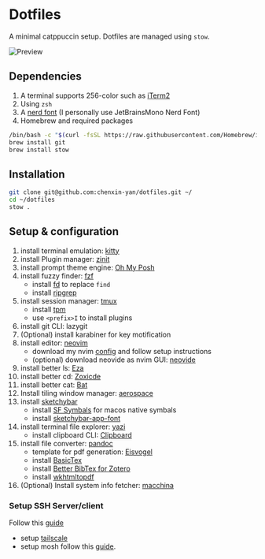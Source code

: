 # Dotfiles

A minimal catppuccin setup. Dotfiles are managed using `stow`.

![Preview](./Preview.jpg)

## Dependencies

1. A terminal supports 256-color such as [iTerm2](https://iterm2.com/index.html)
2. Using `zsh`
3. A [nerd font](https://www.nerdfonts.com) (I personally use JetBrainsMono Nerd Font)
4. Homebrew and required packages

```bash
/bin/bash -c "$(curl -fsSL https://raw.githubusercontent.com/Homebrew/install/HEAD/install.sh)"
brew install git
brew install stow
```

## Installation

```bash
git clone git@github.com:chenxin-yan/dotfiles.git ~/
cd ~/dotfiles
stow .
```

## Setup & configuration

1. install terminal emulation: [kitty](https://sw.kovidgoyal.net/kitty/binary/)
2. install Plugin manager: [zinit](https://github.com/zdharma-continuum/zinit)
3. install prompt theme engine: [Oh My Posh](https://ohmyposh.dev/docs/installation/macos)
4. install fuzzy finder: [fzf](https://github.com/junegunn/fzf)
   - install [fd](https://github.com/sharkdp/fd) to replace `find`
   - install [ripgrep](https://github.com/BurntSushi/ripgrep?tab=readme-ov-file#installation)
5. install session manager: [tmux](https://github.com/tmux/tmux)
   - install [tpm](https://github.com/tmux-plugins/tpm)
   - use `<prefix>I` to install plugins
6. install git CLI: lazygit
7. (Optional) install karabiner for key motification
8. install editor: [neovim](https://neovim.io)
   - download my nvim [config](https://github.com/chenxin-yan/nvim) and follow setup instructions
   - (optional) download neovide as nvim GUI: [neovide](https://neovide.dev)
9. install better ls: [Eza](https://github.com/eza-community/eza/blob/main/INSTALL.md)
10. install better cd: [Zoxicde](https://github.com/ajeetdsouza/zoxide)
11. install better cat: [Bat](https://github.com/sharkdp/bat)
12. Install tiling window manager: [aerospace](https://github.com/nikitabobko/AeroSpace)
13. install [sketchybar](https://felixkratz.github.io/SketchyBar/setup)
    - install [SF Symbals](https://developer.apple.com/sf-symbols/) for macos native symbals
    - install [sketchybar-app-font](https://github.com/kvndrsslr/sketchybar-app-font)
14. install terminal file explorer: [yazi](https://yazi-rs.github.io)
    - install clipboard CLI: [Clipboard](https://github.com/Slackadays/ClipBoard)
15. install file converter: [pandoc](https://pandoc.org)
    - template for pdf generation: [Eisvogel](https://github.com/Wandmalfarbe/pandoc-latex-template)
    - install [BasicTex](https://tug.org/mactex/morepackages.html)
    - install [Better BibTex for Zotero](https://retorque.re/zotero-better-bibtex/)
    - install [wkhtmltopdf](https://wkhtmltopdf.org/downloads.html)
16. (Optional) Install system info fetcher: [macchina](https://github.com/Macchina-CLI/macchina)

### Setup SSH Server/client

Follow this [guide](https://www.youtube.com/watch?v=8LcTA5m6_ts)

- setup [tailscale](https://tailscale.com)
- setup mosh follow this [guide](https://docs.blink.sh/integrations/tailscale+mosh).
